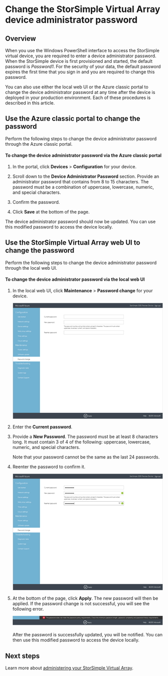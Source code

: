 <properties 
   pageTitle="Change the StorSimple virtual device admin password | Microsoft Azure"
   description="Describes how to use either the Azure classic portal or the StorSimple Virtual Array web UI to change the device administrator password."
   services="storsimple"
   documentationCenter="NA"
   authors="alkohli"
   manager="carmonm"
   editor="" />
<tags 
   ms.service="storsimple"
   ms.devlang="NA"
   ms.topic="article"
   ms.tgt_pltfrm="NA"
   ms.workload="TBD"
   ms.date="06/17/2016"
   ms.author="alkohli" />

# Change the StorSimple Virtual Array device administrator password

## Overview

When you use the Windows PowerShell interface to access the StorSimple virtual device, you are required to enter a device administrator password. When the StorSimple device is first provisioned and started, the default password is *Password1*. For the security of your data, the default password expires the first time that you sign in and you are required to change this password.

You can also use either the local web UI or the Azure classic portal to change the device administrator password at any time after the device is deployed in  your production environment. Each of these procedures is described in this article.

## Use the Azure classic portal to change the password

Perform the following steps to change the device administrator password through the Azure classic portal.

#### To change the device administrator password via the Azure classic portal

1. In the portal, click **Devices** > **Configuration** for your device.

2. Scroll down to the **Device Administrator Password** section. Provide an administrator password that contains from 8 to 15 characters. The password must be a combination of uppercase, lowercase, numeric, and special characters.

3. Confirm the password.

4. Click **Save** at the bottom of the page.

The device administrator password should now be updated. You can use this modified password to access the device locally.

## Use the StorSimple Virtual Array web UI to change the password

Perform the following steps to change the device administrator password through the local web UI.

#### To change the device administrator password via the local web UI

1. In the local web UI, click **Maintenance** > **Password change** for your device.

    ![change password1](./media/storsimple-ova-change-device-admin-password/image40.png)

2. Enter the **Current password**.

3. Provide a **New Password**. The password must be at least 8 characters long. It must contain 3 of 4 of the following: uppercase, lowercase, numeric, and special characters.

    Note that your password cannot be the same as the last 24 passwords.

3. Reenter the password to confirm it.

    ![change password2](./media/storsimple-ova-change-device-admin-password/image41.png)

4. At the bottom of the page, click **Apply**. The new password will then be applied. If the password change is not successful, you will see the following error.

    ![password error](./media/storsimple-ova-change-device-admin-password/image42.png)

    After the password is successfully updated, you will be notified. You can then use this modified password to access the device locally.

## Next steps

Learn more about [administering your StorSimple Virtual Array](storsimple-ova-web-ui-admin.md).
